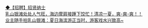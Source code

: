   
[◆【招聘】招贤纳士](http://www.dianyue.me/archives/379/41ifdqdu8eztqc9l/)  
[乳山银滩处处人气旺，海边摩肩接踵下饺忙！清凉一夏，爽-爽-爽！！](http://www.dianyue.me/archives/922/b24tj2aq72rpfdqe/)  
[业主随手拍乳山银滩：夏日海滨游正当时，游客戏水兴致高~](http://www.dianyue.me/archives/088/t2rrbypug8tyuq6t/)